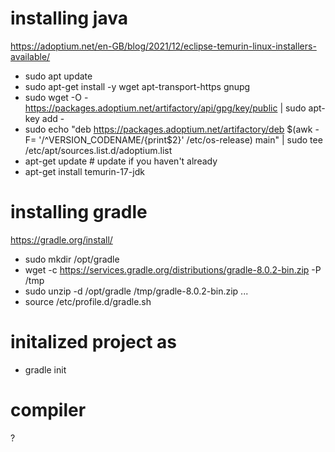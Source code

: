 # installing java
https://adoptium.net/en-GB/blog/2021/12/eclipse-temurin-linux-installers-available/

- sudo apt update
- sudo apt-get install -y wget apt-transport-https gnupg
- sudo wget -O - https://packages.adoptium.net/artifactory/api/gpg/key/public | sudo apt-key add -
- sudo echo "deb https://packages.adoptium.net/artifactory/deb $(awk -F= '/^VERSION_CODENAME/{print$2}' /etc/os-release) main" | sudo tee /etc/apt/sources.list.d/adoptium.list
- apt-get update # update if you haven't already
- apt-get install temurin-17-jdk

# installing gradle
https://gradle.org/install/

- sudo mkdir /opt/gradle
- wget -c https://services.gradle.org/distributions/gradle-8.0.2-bin.zip -P /tmp
- sudo unzip -d /opt/gradle /tmp/gradle-8.0.2-bin.zip
...
- source /etc/profile.d/gradle.sh

# initalized project as
- gradle init

# compiler
?